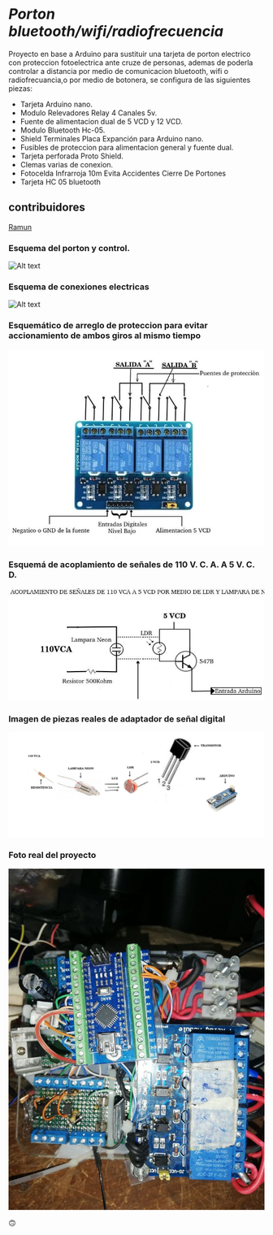 # _Porton bluetooth/wifi/radiofrecuencia_ 


Proyecto en base a Arduino para sustituir una tarjeta de porton electrico con proteccion fotoelectrica ante cruze de personas, ademas de poderla controlar a distancia por medio de comunicacion bluetooth, wifi o radiofrecuancia,o por medio de botonera, se configura de las siguientes piezas:

 - Tarjeta Arduino nano.
 - Modulo Relevadores Relay 4 Canales 5v.
 - Fuente de alimentacion dual de 5 VCD y 12 VCD.
 - Modulo Bluetooth Hc-05.
 - Shield Terminales Placa Expanción para Arduino nano.
 - Fusibles de proteccion para alimentacion general y fuente dual.
 - Tarjeta perforada Proto Shield.
 - Clemas varias de conexion.
 - Fotocelda Infrarroja 10m Evita Accidentes Cierre De Portones
 - Tarjeta HC 05 bluetooth

## contribuidores
[Ramun](https://github.com/ramun9533)

### Esquema del porton y control.

![Alt text]( https://github.com/ramun9533/Porton/blob/master/Porton_electrico/Untitled%20Sketc_esquem%C3%A1tico.jpg)

### Esquema de conexiones electricas

 
![Alt text](https://github.com/ramun9533/Porton/blob/master/Porton_electrico/Circuito_esquem%C3%A1tico.jpg)

### Esquemático de arreglo de proteccion para evitar accionamiento de ambos giros al mismo tiempo

  ![Alt text](   https://github.com/ramun9533/Porton/blob/master/Porton_electrico/Detalle_de_tarjeta_de_relevadores.jpg) 

### Esquemá de acoplamiento de señales de 110 V. C. A. A 5 V. C. D. 

![Alt text](     https://github.com/ramun9533/Porton/blob/master/Porton_electrico/Circuito%20adaptador_de_110VCA_a%20_5_VCD.jpg) 

### Imagen de piezas reales de adaptador de señal digital

![Alt text](  https://github.com/ramun9533/Porton/blob/master/Porton_electrico/Piezas_reales_de_adaptador_de_voltaje.jpg) 


### Foto real del proyecto

![Alt text](    https://github.com/ramun9533/Porton/blob/master/Porton_electrico/Foto_reall.jpg) 


:upside_down_face:	
